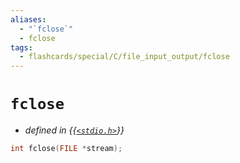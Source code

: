 ```yaml
---
aliases:
  - "`fclose`"
  - fclose
tags:
  - flashcards/special/C/file_input_output/fclose
---
```


# `fclose`

- _defined in {{[`<stdio.h>`](../../../general/C%20file%20input_output.md)}}_

```C
int fclose(FILE *stream);
```

